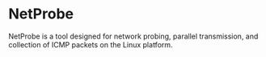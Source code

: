 # NetProbe
NetProbe is a tool designed for network probing, parallel transmission, and collection of ICMP packets on the Linux platform.

